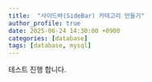 ```yaml
---
title:  "사이드바(SideBar) 카테고리 만들기"
author_profile: true
date: 2025-06-24 14:30:00 +0900
categories: [database]
tags: [database, mysql]
---
```


테스트 진행 합니다.